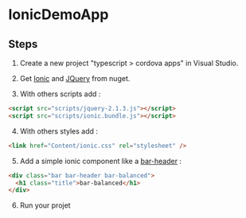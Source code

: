# IonicDemoApp

## Steps

1) Create a new project "typescript > cordova apps" in Visual Studio.

2) Get [Ionic][nuget-ionic] and [JQuery][nuget-jquery] from nuget.

3) With others scripts add :
```html
<script src="scripts/jquery-2.1.3.js"></script>
<script src="scripts/ionic.bundle.js"></script>
```

4) With others styles add :
```html
<link href="Content/ionic.css" rel="stylesheet" />
```

5) Add a simple ionic component like a [bar-header][bar-header] :
```html
<div class="bar bar-header bar-balanced">
  <h1 class="title">bar-balanced</h1>
</div>
```

6) Run your projet


[nuget-ionic]: https://www.nuget.org/packages/ionic
[nuget-jquery]: https://www.nuget.org/packages/jQuery
[bar-header]: http://ionicframework.com/docs/components/#header
